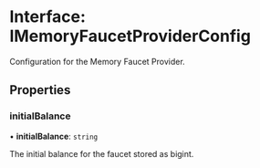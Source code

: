 # Interface: IMemoryFaucetProviderConfig

Configuration for the Memory Faucet Provider.

## Properties

### initialBalance

• **initialBalance**: `string`

The initial balance for the faucet stored as bigint.
